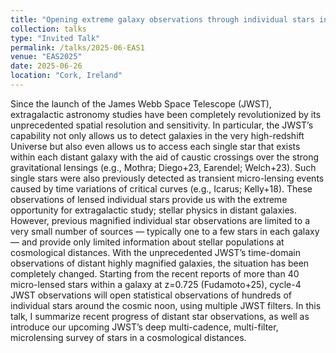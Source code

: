 ```yaml
---
title: "Opening extreme galaxy observations through individual stars in cosmological distances "
collection: talks
type: "Invited Talk"
permalink: /talks/2025-06-EAS1
venue: "EAS2025"
date: 2025-06-26
location: "Cork, Ireland"
---
```


Since the launch of the James Webb Space Telescope (JWST), extragalactic astronomy studies have been completely revolutionized by its unprecedented spatial resolution and sensitivity. In particular, the JWST’s capability not only allows us to detect galaxies in the very high-redshift Universe but also even allows us to access each single star that exists within each distant galaxy with the aid of caustic crossings over the strong gravitational lensings (e.g., Mothra; Diego+23, Earendel; Welch+23). Such single stars were also previously detected as transient micro-lensing events caused by time variations of critical curves (e.g., Icarus; Kelly+18). These observations of lensed individual stars provide us with the extreme opportunity for extragalactic study; stellar physics in distant galaxies. However, previous magnified individual star observations are limited to a very small number of sources — typically one to a few stars in each galaxy— and provide only limited information about stellar populations at cosmological distances. With the unprecedented JWST’s time-domain observations of distant highly magnified galaxies, the situation has been completely changed. Starting from the recent reports of more than 40 micro-lensed stars within a galaxy at z=0.725 (Fudamoto+25), cycle-4 JWST observations will open statistical observations of hundreds of individual stars around the cosmic noon, using multiple JWST filters. In this talk, I summarize recent progress of distant star observations, as well as introduce our upcoming JWST’s deep multi-cadence, multi-filter, microlensing survey of stars in a cosmological distances.
